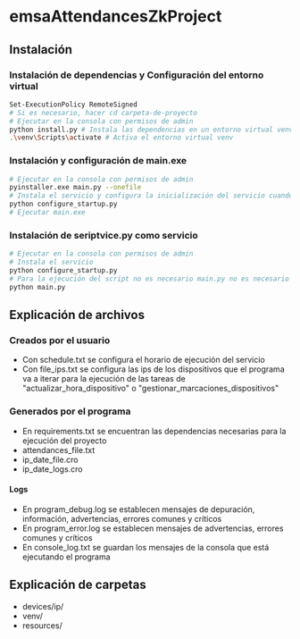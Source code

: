 # emsaAttendancesZkProject

## Instalación

### Instalación de dependencias y Configuración del entorno virtual

```bash
Set-ExecutionPolicy RemoteSigned
# Si es necesario, hacer cd carpeta-de-proyecto
# Ejecutar en la consola con permisos de admin
python install.py # Instala las dependencias en un entorno virtual venv
.\venv\Scripts\activate # Activa el entorno virtual venv
```

### Instalación y configuración de main.exe

```bash
# Ejecutar en la consola con permisos de admin
pyinstaller.exe main.py --onefile
# Instala el servicio y configura la inicialización del servicio cuando se enciende la PC
python configure_startup.py
# Ejecutar main.exe
```

### Instalación de seriptvice.py como servicio

```bash
# Ejecutar en la consola con permisos de admin
# Instala el servicio
python configure_startup.py
# Para la ejecución del script no es necesario main.py no es necesario permisos de admin, sí '.\venv\Scrs\activate'
python main.py
```

## Explicación de archivos

### Creados por el usuario
* Con schedule.txt se configura el horario de ejecución del servicio
* Con file_ips.txt se configura las ips de los dispositivos que el programa va a iterar para la ejecución de las tareas de "actualizar_hora_dispositivo" o "gestionar_marcaciones_dispositivos"

### Generados por el programa
* En requirements.txt se encuentran las dependencias necesarias para la ejecución del proyecto
* attendances_file.txt
* ip_date_file.cro
* ip_date_logs.cro

#### Logs
* En program_debug.log se establecen mensajes de depuración, información, advertencias, errores comunes y críticos
* En program_error.log se establecen mensajes de advertencias, errores comunes y críticos
* En console_log.txt se guardan los mensajes de la consola que está ejecutando el programa

## Explicación de carpetas
* devices/ip/
* venv/
* resources/